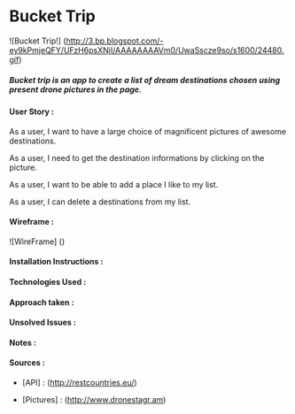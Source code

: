 # Bucket Trip

![Bucket Trip!] (http://3.bp.blogspot.com/-ey9kPmjeQFY/UFzH6psXNjI/AAAAAAAAVm0/UwaSscze9so/s1600/24480.gif)

##### Bucket trip is an app to create a list of dream destinations chosen using present drone pictures in the page.

#### User Story :

As a user, I want to have a large choice of magnificent pictures of awesome destinations.

As a user, I need to get the destination informations by clicking on the picture.

As a user, I want to be able to add a place I like to my list.
  
As a user, I can delete a destinations from my list.

#### Wireframe :

![WireFrame] ()

#### Installation Instructions :

#### Technologies Used :

#### Approach taken :

#### Unsolved Issues :

#### Notes :

#### Sources :

- [API] : (http://restcountries.eu/)

- [Pictures] : (http://www.dronestagr.am)
